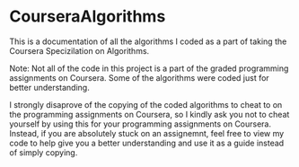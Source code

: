 # CourseraAlgorithms

This is a documentation of all the algorithms I coded as a part of taking the Coursera Specizilation on Algorithms.

Note: Not all of the code in this project is a part of the graded programming assignments on Coursera. Some of the algorithms were coded just for better understanding.

I strongly disaprove of the copying of the coded algorithms to cheat to on the programming assignments on Coursera, so I kindly ask you not to cheat yourself by using this for your programming assignments on Coursera. Instead, if you are absolutely stuck on an assignemnt, feel free to view my code to help give you a better understanding and use it as a guide instead of simply copying.
